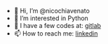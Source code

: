 - 👋 Hi, I’m @nicochiavenato
- 👀 I’m interested in Python
- 🦊 I have a few codes at: [gitlab](https://gitlab.com/nicochiavenato) 
- 📫 How to reach me: [linkedin](https://www.linkedin.com/in/nicolau-chiavenato-rodrigues/)

<!---
nicochiavenato/nicochiavenato is a ✨ special ✨ repository because its `README.md` (this file) appears on your GitHub profile.
You can click the Preview link to take a look at your changes.
--->
